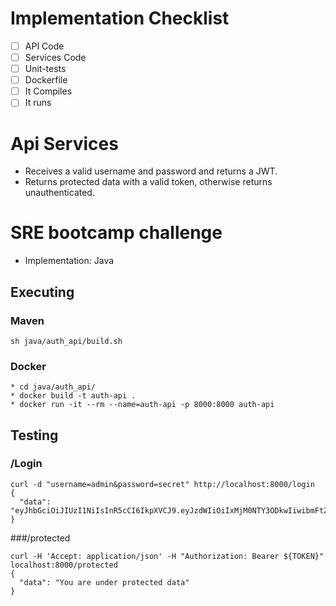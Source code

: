 # Implementation Checklist
- [ ] API Code
- [ ] Services Code
- [ ] Unit-tests
- [ ] Dockerfile
- [ ] It Compiles
- [ ] It runs

# Api Services
- Receives a valid username and password and returns a JWT.
- Returns protected data with a valid token, otherwise returns unauthenticated.

# SRE bootcamp challenge

- Implementation: Java

## Executing

### Maven
```
sh java/auth_api/build.sh
```

### Docker
```
* cd java/auth_api/
* docker build -t auth-api .
* docker run -it --rm --name=auth-api -p 8000:8000 auth-api
```

## Testing

### /Login
```
curl -d "username=admin&password=secret" http://localhost:8000/login
{
  "data": "eyJhbGciOiJIUzI1NiIsInR5cCI6IkpXVCJ9.eyJzdWIiOiIxMjM0NTY3ODkwIiwibmFtZSI6IkpvaG4gRG9lIiwiaWF0IjoxNTE2MjM5MDIyfQ.SflKxwRJSMeKKF2QT4fwpMeJf36POk6yJV_adQssw5c"
}
```
###/protected
```
curl -H 'Accept: application/json' -H "Authorization: Bearer ${TOKEN}" localhost:8000/protected
{
  "data": "You are under protected data"
}
```